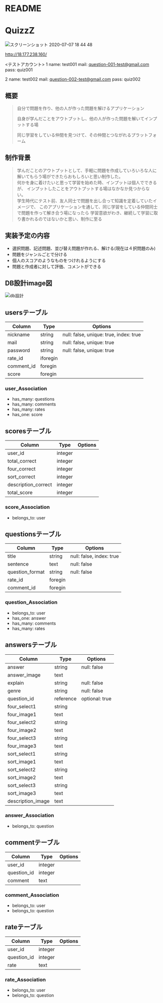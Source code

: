 # README

# QuizzZ
![スクリーンショット 2020-07-07 18 44 48](https://user-images.githubusercontent.com/60286772/86763397-42f73480-c082-11ea-897c-5c1bfb0f5c97.png)

http://18.177.238.160/

<テストアカウント>
1
name: test001
mail: question-001-test@gmail.com
pass: quiz001

2
name: test002
mail: question-002-test@gmail.com
pass: quiz002


## 概要
> 自分で問題を作り、他の人が作った問題を解けるアプリケーション  
>
> 自身が学んだことをアウトプットし、他の人が作った問題を解いてインプットする場  
>
> 同じ学習をしている仲間を見つけて、その仲間とつながれるプラットフォーム  

## 制作背景
> 学んだことのアウトプットとして、手軽に問題を作成していろいろな人に解いてもらう場ができたらおもしろいと思い制作した。  
> 何かを身に着けたいと思って学習を始めた時、インプットは個人でできるが、
> インプットしたことをアウトプットする場はなかなか見つからない。  
> 学生時代にテスト前、友人同士で問題を出し合って知識を定着していたイメージで、
> このアプリケーションを通して、同じ学習をしている仲間同士で問題を作って解き合う場になったら
> 学習意欲がわき、継続して学習に取り書かれるのではないかと思い、制作に至る

## 実装予定の内容
- 選択問題、記述問題、並び替え問題が作れる、解ける(現在は４択問題のみ)
- 問題をジャンルごとで分ける
- 個人のスコアのようなものをつけれるようにする
- 問題と作成者に対して評価、コメントができる


## DB設計image図
![db設計](https://user-images.githubusercontent.com/60286772/85498404-94cba380-b61a-11ea-80fc-de40174ccbdc.png)

## usersテーブル
|Column|Type|Options|
|------|----|-------|
|nickname|string|null: false, unique: true, index: true|
|mail|string|null: false, unique: true|
|password|string|null: false, unique: true|
|rate_id|iforegin||
|comment_id|foregin||
|score|foregin||

### user_Association
- has_many: questions
- has_many: comments
- has_many: rates
- has_one: score


## scoresテーブル
|Column|Type|Options|
|------|----|-------|
|user_id|integer||
|total_correct|integer||
|four_correct|integer||
|sort_correct|integer||
|description_correct|integer||
|total_score|integer||

### score_Association
- belongs_to: user


## questionsテーブル
|Column|Type|Options|
|------|----|-------|
|title|string|null: false, index: true|
|sentence|text|null: false|
|question_format|string|null: false|
|rate_id|foregin||
|comment_id|foregin||

### question_Association
- belongs_to: user
- has_one: answer
- has_many: comments
- has_many: rates


## answersテーブル
|Column|Type|Options|
|------|----|-------|
|answer|string|null: false|
|answer_image|text||
|explain|string|null: false|
|genre|string|null: false|
|question_id|reference|optional: true|
|four_select1|string||
|four_image1|text||
|four_select2|string||
|four_image2|text||
|four_select3|string||
|four_image3|text||
|sort_select1|string||
|sort_image1|text||
|sort_select2|string||
|sort_image2|text||
|sort_select3|string||
|sort_image3|text||
|description_image|text||

### answer_Association
- belongs_to: question


## commentテーブル
|Column|Type|Options|
|------|----|-------|
|user_id|integer||
|question_id|integer||
|comment|text||

### comment_Association
- belongs_to: user
- belongs_to: question

## rateテーブル
|Column|Type|Options|
|------|----|-------|
|user_id|integer||
|question_id|integer||
|rate|text||

### rate_Association
- belongs_to: user
- belongs_to: question